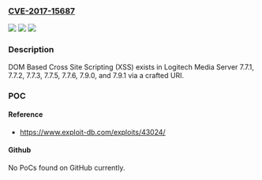 ### [CVE-2017-15687](https://cve.mitre.org/cgi-bin/cvename.cgi?name=CVE-2017-15687)
![](https://img.shields.io/static/v1?label=Product&message=n%2Fa&color=blue)
![](https://img.shields.io/static/v1?label=Version&message=n%2Fa&color=blue)
![](https://img.shields.io/static/v1?label=Vulnerability&message=n%2Fa&color=brighgreen)

### Description

DOM Based Cross Site Scripting (XSS) exists in Logitech Media Server 7.7.1, 7.7.2, 7.7.3, 7.7.5, 7.7.6, 7.9.0, and 7.9.1 via a crafted URI.

### POC

#### Reference
- https://www.exploit-db.com/exploits/43024/

#### Github
No PoCs found on GitHub currently.

